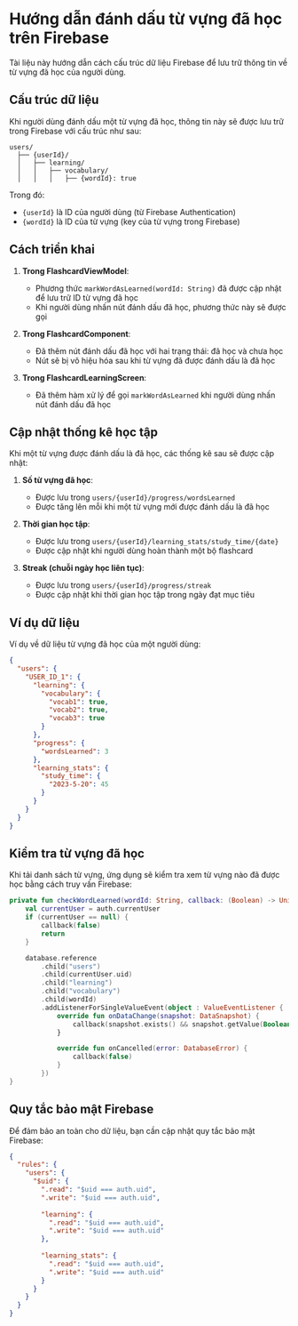 # Hướng dẫn đánh dấu từ vựng đã học trên Firebase

Tài liệu này hướng dẫn cách cấu trúc dữ liệu Firebase để lưu trữ thông tin về từ vựng đã học của người dùng.

## Cấu trúc dữ liệu

Khi người dùng đánh dấu một từ vựng đã học, thông tin này sẽ được lưu trữ trong Firebase với cấu trúc như sau:

```
users/
  ├── {userId}/
  │   ├── learning/
  │   │   ├── vocabulary/
  │   │   │   ├── {wordId}: true
```

Trong đó:
- `{userId}` là ID của người dùng (từ Firebase Authentication)
- `{wordId}` là ID của từ vựng (key của từ vựng trong Firebase)

## Cách triển khai

1. **Trong FlashcardViewModel**:
   - Phương thức `markWordAsLearned(wordId: String)` đã được cập nhật để lưu trữ ID từ vựng đã học
   - Khi người dùng nhấn nút đánh dấu đã học, phương thức này sẽ được gọi

2. **Trong FlashcardComponent**:
   - Đã thêm nút đánh dấu đã học với hai trạng thái: đã học và chưa học
   - Nút sẽ bị vô hiệu hóa sau khi từ vựng đã được đánh dấu là đã học

3. **Trong FlashcardLearningScreen**:
   - Đã thêm hàm xử lý để gọi `markWordAsLearned` khi người dùng nhấn nút đánh dấu đã học

## Cập nhật thống kê học tập

Khi một từ vựng được đánh dấu là đã học, các thống kê sau sẽ được cập nhật:

1. **Số từ vựng đã học**:
   - Được lưu trong `users/{userId}/progress/wordsLearned`
   - Được tăng lên mỗi khi một từ vựng mới được đánh dấu là đã học

2. **Thời gian học tập**:
   - Được lưu trong `users/{userId}/learning_stats/study_time/{date}`
   - Được cập nhật khi người dùng hoàn thành một bộ flashcard

3. **Streak (chuỗi ngày học liên tục)**:
   - Được lưu trong `users/{userId}/progress/streak`
   - Được cập nhật khi thời gian học tập trong ngày đạt mục tiêu

## Ví dụ dữ liệu

Ví dụ về dữ liệu từ vựng đã học của một người dùng:

```json
{
  "users": {
    "USER_ID_1": {
      "learning": {
        "vocabulary": {
          "vocab1": true,
          "vocab2": true,
          "vocab3": true
        }
      },
      "progress": {
        "wordsLearned": 3
      },
      "learning_stats": {
        "study_time": {
          "2023-5-20": 45
        }
      }
    }
  }
}
```

## Kiểm tra từ vựng đã học

Khi tải danh sách từ vựng, ứng dụng sẽ kiểm tra xem từ vựng nào đã được học bằng cách truy vấn Firebase:

```kotlin
private fun checkWordLearned(wordId: String, callback: (Boolean) -> Unit) {
    val currentUser = auth.currentUser
    if (currentUser == null) {
        callback(false)
        return
    }

    database.reference
        .child("users")
        .child(currentUser.uid)
        .child("learning")
        .child("vocabulary")
        .child(wordId)
        .addListenerForSingleValueEvent(object : ValueEventListener {
            override fun onDataChange(snapshot: DataSnapshot) {
                callback(snapshot.exists() && snapshot.getValue(Boolean::class.java) == true)
            }

            override fun onCancelled(error: DatabaseError) {
                callback(false)
            }
        })
}
```

## Quy tắc bảo mật Firebase

Để đảm bảo an toàn cho dữ liệu, bạn cần cập nhật quy tắc bảo mật Firebase:

```json
{
  "rules": {
    "users": {
      "$uid": {
        ".read": "$uid === auth.uid",
        ".write": "$uid === auth.uid",
        
        "learning": {
          ".read": "$uid === auth.uid",
          ".write": "$uid === auth.uid"
        },
        
        "learning_stats": {
          ".read": "$uid === auth.uid",
          ".write": "$uid === auth.uid"
        }
      }
    }
  }
}
``` 